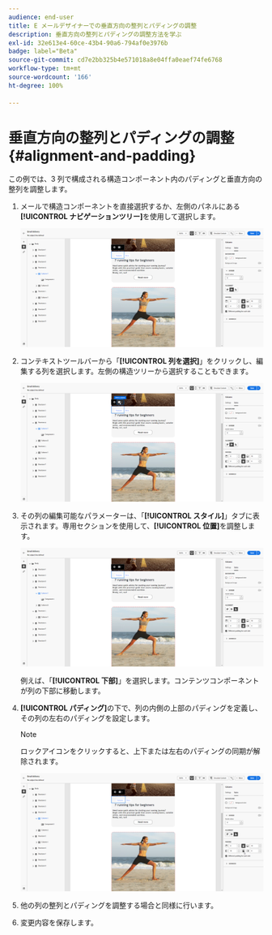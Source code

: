 ```yaml
---
audience: end-user
title: E メールデザイナーでの垂直方向の整列とパディングの調整
description: 垂直方向の整列とパディングの調整方法を学ぶ
exl-id: 32e613e4-60ce-43b4-90a6-794af0e3976b
badge: label="Beta"
source-git-commit: cd7e2bb325b4e571018a8e04ffa0eaef74fe6768
workflow-type: tm+mt
source-wordcount: '166'
ht-degree: 100%

---
```



# 垂直方向の整列とパディングの調整 {#alignment-and-padding}

この例では、3 列で構成される構造コンポーネント内のパディングと垂直方向の整列を調整します。

1. メールで構造コンポーネントを直接選択するか、左側のパネルにある&#x200B;**[!UICONTROL ナビゲーションツリー]**&#x200B;を使用して選択します。

   ![](assets/alignment_1.png)

1. コンテキストツールバーから「**[!UICONTROL 列を選択]**」をクリックし、編集する列を選択します。左側の構造ツリーから選択することもできます。

   ![](assets/alignment_2.png)

1. その列の編集可能なパラメーターは、「**[!UICONTROL スタイル]**」タブに表示されます。専用セクションを使用して、**[!UICONTROL 位置]**&#x200B;を調整します。

   ![](assets/alignment_3.png)

   例えば、「**[!UICONTROL 下部]**」を選択します。コンテンツコンポーネントが列の下部に移動します。

1. **[!UICONTROL パディング]**&#x200B;の下で、列の内側の上部のパディングを定義し、その列の左右のパディングを設定します。

   >[!NOTE]
   >
   >ロックアイコンをクリックすると、上下または左右のパディングの同期が解除されます。

   ![](assets/alignment_4.png)

1. 他の列の整列とパディングを調整する場合と同様に行います。

1. 変更内容を保存します。
